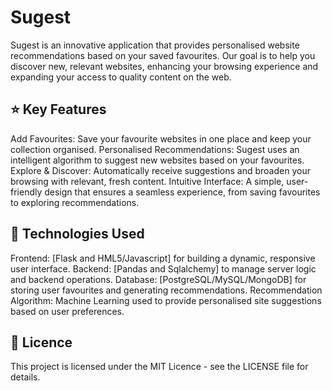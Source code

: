 # Sugest
Sugest is an innovative application that provides personalised website recommendations based on your saved favourites. Our goal is to help you discover new, relevant websites, enhancing your browsing experience and expanding your access to quality content on the web.

## :star: Key Features
Add Favourites: Save your favourite websites in one place and keep your collection organised.
Personalised Recommendations: Sugest uses an intelligent algorithm to suggest new websites based on your favourites.
Explore & Discover: Automatically receive suggestions and broaden your browsing with relevant, fresh content.
Intuitive Interface: A simple, user-friendly design that ensures a seamless experience, from saving favourites to exploring recommendations.

## :rocket: Technologies Used
Frontend:
[Flask and HML5/Javascript] for building a dynamic, responsive user interface.
Backend:
[Pandas and Sqlalchemy] to manage server logic and backend operations.
Database:
[PostgreSQL/MySQL/MongoDB] for storing user favourites and generating recommendations.
Recommendation Algorithm:
Machine Learning used to provide personalised site suggestions based on user preferences.

## :page_with_curl: Licence
This project is licensed under the MIT Licence - see the LICENSE file for details.
